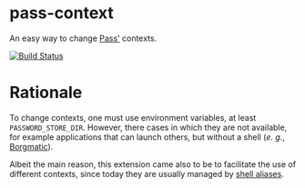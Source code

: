 # pass-context

An easy way to change [Pass'](https://www.passwordstore.org/) contexts.

[![Build Status](https://app.travis-ci.com/onemoresuza/pass-context.svg?branch=main)](https://app.travis-ci.com/onemoresuza/pass-context)

# Rationale
To change contexts, one must use environment variables, at least
`PASSWORD_STORE_DIR`. However, there cases in which they are not available, for
example applications that can launch others, but without a shell (*e. g.*,
[Borgmatic](https://torsion.org/borgmatic/)).

Albeit the main reason, this extension came also to be to facilitate the use of
different contexts, since today they are usually managed by [shell
aliases](https://wiki.archlinux.org/title/Pass#Advanced_usage).
